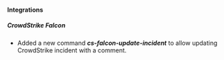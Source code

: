#### Integrations
##### CrowdStrike Falcon
- Added a new command ***cs-falcon-update-incident*** to allow updating CrowdStrike incident with a comment.
